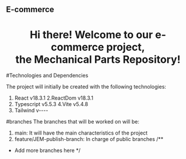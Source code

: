 ## E-commerce
<h1 align="center">Hi there! Welcome to our e-commerce project, <br/> the Mechanical Parts Repository!</h1>
#Technologies and Dependencies

The project will initially be created with the following technologies:
 1. React v18.3.1
 2.ReactDom v18.3.1
 3. Typescript v5.5.3
 4.Vite v5.4.8
 5. Tailwind v----

#branches
The branches that will be worked on will be: 
1. main: It will have the main characteristics of the project
2. feature/JEM-publish-branch: In charge of public branches
/**
* Add more branches here
*/

